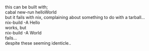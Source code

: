 this can be built with;   
cabal new-run helloWorld   
but it fails with nix, complaining about something to do with a tarball...   
nix-build -A Hello    
works, but   
nix-build -A World   
fails...   
despite these seeming identicle..    
